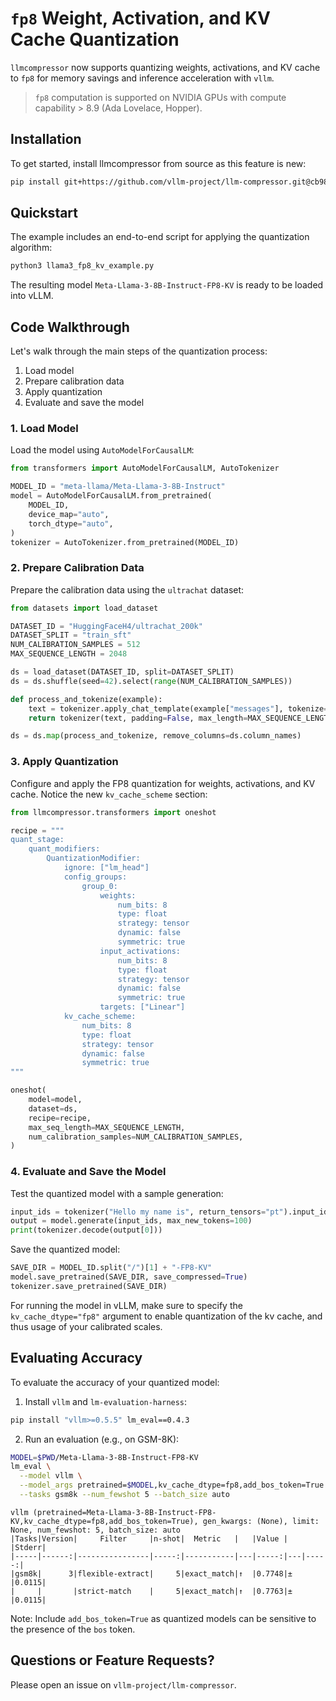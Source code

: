 # `fp8` Weight, Activation, and KV Cache Quantization

`llmcompressor` now supports quantizing weights, activations, and KV cache to `fp8` for memory savings and inference acceleration with `vllm`.

> `fp8` computation is supported on NVIDIA GPUs with compute capability > 8.9 (Ada Lovelace, Hopper).

## Installation

To get started, install llmcompressor from source as this feature is new:

```bash
pip install git+https://github.com/vllm-project/llm-compressor.git@cb98f34d4ec9dd175e6995d12fb02dec39c6f27a
```

## Quickstart

The example includes an end-to-end script for applying the quantization algorithm:

```bash
python3 llama3_fp8_kv_example.py
```

The resulting model `Meta-Llama-3-8B-Instruct-FP8-KV` is ready to be loaded into vLLM.

## Code Walkthrough

Let's walk through the main steps of the quantization process:

1. Load model
2. Prepare calibration data
3. Apply quantization
4. Evaluate and save the model

### 1. Load Model

Load the model using `AutoModelForCausalLM`:

```python
from transformers import AutoModelForCausalLM, AutoTokenizer

MODEL_ID = "meta-llama/Meta-Llama-3-8B-Instruct"
model = AutoModelForCausalLM.from_pretrained(
    MODEL_ID,
    device_map="auto",
    torch_dtype="auto",
)
tokenizer = AutoTokenizer.from_pretrained(MODEL_ID)
```

### 2. Prepare Calibration Data

Prepare the calibration data using the `ultrachat` dataset:

```python
from datasets import load_dataset

DATASET_ID = "HuggingFaceH4/ultrachat_200k"
DATASET_SPLIT = "train_sft"
NUM_CALIBRATION_SAMPLES = 512
MAX_SEQUENCE_LENGTH = 2048

ds = load_dataset(DATASET_ID, split=DATASET_SPLIT)
ds = ds.shuffle(seed=42).select(range(NUM_CALIBRATION_SAMPLES))

def process_and_tokenize(example):
    text = tokenizer.apply_chat_template(example["messages"], tokenize=False)
    return tokenizer(text, padding=False, max_length=MAX_SEQUENCE_LENGTH, truncation=True, add_special_tokens=False)

ds = ds.map(process_and_tokenize, remove_columns=ds.column_names)
```

### 3. Apply Quantization

Configure and apply the FP8 quantization for weights, activations, and KV cache.
Notice the new `kv_cache_scheme` section:

```python
from llmcompressor.transformers import oneshot

recipe = """
quant_stage:
    quant_modifiers:
        QuantizationModifier:
            ignore: ["lm_head"]
            config_groups:
                group_0:
                    weights:
                        num_bits: 8
                        type: float
                        strategy: tensor
                        dynamic: false
                        symmetric: true
                    input_activations:
                        num_bits: 8
                        type: float
                        strategy: tensor
                        dynamic: false
                        symmetric: true
                    targets: ["Linear"]
            kv_cache_scheme:
                num_bits: 8
                type: float
                strategy: tensor
                dynamic: false
                symmetric: true
"""

oneshot(
    model=model,
    dataset=ds,
    recipe=recipe,
    max_seq_length=MAX_SEQUENCE_LENGTH,
    num_calibration_samples=NUM_CALIBRATION_SAMPLES,
)
```

### 4. Evaluate and Save the Model

Test the quantized model with a sample generation:

```python
input_ids = tokenizer("Hello my name is", return_tensors="pt").input_ids.to("cuda")
output = model.generate(input_ids, max_new_tokens=100)
print(tokenizer.decode(output[0]))
```

Save the quantized model:

```python
SAVE_DIR = MODEL_ID.split("/")[1] + "-FP8-KV"
model.save_pretrained(SAVE_DIR, save_compressed=True)
tokenizer.save_pretrained(SAVE_DIR)
```

For running the model in vLLM, make sure to specify the `kv_cache_dtype="fp8"` argument to enable quantization of the kv cache, and thus usage of your calibrated scales.

## Evaluating Accuracy

To evaluate the accuracy of your quantized model:

1. Install `vllm` and `lm-evaluation-harness`:

```bash
pip install "vllm>=0.5.5" lm_eval==0.4.3
```

2. Run an evaluation (e.g., on GSM-8K):

```bash
MODEL=$PWD/Meta-Llama-3-8B-Instruct-FP8-KV
lm_eval \
  --model vllm \
  --model_args pretrained=$MODEL,kv_cache_dtype=fp8,add_bos_token=True \
  --tasks gsm8k --num_fewshot 5 --batch_size auto
```

```
vllm (pretrained=Meta-Llama-3-8B-Instruct-FP8-KV,kv_cache_dtype=fp8,add_bos_token=True), gen_kwargs: (None), limit: None, num_fewshot: 5, batch_size: auto
|Tasks|Version|     Filter     |n-shot|  Metric   |   |Value |   |Stderr|
|-----|------:|----------------|-----:|-----------|---|-----:|---|-----:|
|gsm8k|      3|flexible-extract|     5|exact_match|↑  |0.7748|±  |0.0115|
|     |       |strict-match    |     5|exact_match|↑  |0.7763|±  |0.0115|
```

Note: Include `add_bos_token=True` as quantized models can be sensitive to the presence of the `bos` token.

## Questions or Feature Requests?

Please open an issue on `vllm-project/llm-compressor`.